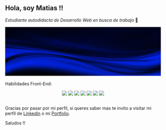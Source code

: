 ## Hola, soy Matias !!

<p>
  <em>Estudiante autodidacta de Desarrollo Web en busca de trabajo</em> 🫡
</p>

![Fondo](/banner-1036483_1920.jpg)
<p>Habilidades Front-End:</p>

<div align="center">
  
  ![](https://img.shields.io/badge/HTML-e54d26?style=for-the-badge&logo=html5&logoColor=white)
  ![](https://img.shields.io/badge/CSS-264ee4?&style=for-the-badge&logo=css3&logoColor=white)
  ![](https://img.shields.io/badge/JavaScript-F7DF1E?style=for-the-badge&logo=javascript&logoColor=black)
  ![](https://img.shields.io/badge/Sass-CC6699?style=for-the-badge&logo=sass&logoColor=white)
  ![](https://img.shields.io/badge/Bootstrap-563D7C?style=for-the-badge&logo=bootstrap&logoColor=white)
  ![](https://img.shields.io/badge/TypeScript-007ACC?style=for-the-badge&logo=typescript&logoColor=white)
  ![](https://img.shields.io/badge/Angular-DD0031?style=for-the-badge&logo=angular&logoColor=white)

</div>

##

Gracias por pasar por mi perfil, si queres saber mas te invito a visitar mi perfil de <a href="https://www.linkedin.com/in/matias-mendez-924462261/">Linkedin</a> o mi <a href="https://matias-mendez-portfolio.netlify.app/">Portfolio</a>.

Saludos !!
